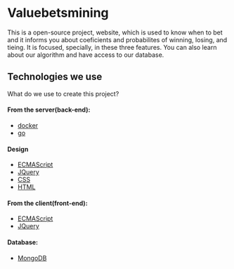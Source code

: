 # Valuebetsmining
This is a open-source project, website, which is used to know when to bet and it informs you about coeficients and probabilites of winning, losing, and tieing. It is focused, specially, in these three features. You can also learn about our algorithm and have access to our database.

## Technologies we use
What do we use to create this project?
#### From the server(back-end):  
* [docker](https://www.docker.com/)
* [go](https://golang.org/)
#### Design
* [ECMAScript](https://tc39.github.io/ecma262/)
* [JQuery](https://jquery.com/)
* [CSS](https://en.wikipedia.org/wiki/Cascading_Style_Sheets)
* [HTML](https://en.wikipedia.org/wiki/HTML)
#### From the client(front-end):
* [ECMAScript](https://tc39.github.io/ecma262/)
* [JQuery](https://jquery.com/)
#### Database:
* [MongoDB](https://www.mongodb.com/)
